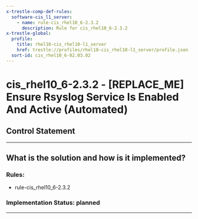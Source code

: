 ```yaml
---
x-trestle-comp-def-rules:
  software-cis_l1_server:
    - name: rule-cis_rhel10_6-2.3.2
      description: Rule for cis_rhel10_6-2.3.2
x-trestle-global:
  profile:
    title: rhel10-cis_rhel10-l1_server
    href: trestle://profiles/rhel10-cis_rhel10-l1_server/profile.json
  sort-id: cis_rhel10_6-02.03.02
---
```


# cis_rhel10_6-2.3.2 - \[REPLACE_ME\] Ensure Rsyslog Service Is Enabled And Active (Automated)

## Control Statement

______________________________________________________________________

## What is the solution and how is it implemented?

<!-- For implementation status enter one of: implemented, partial, planned, alternative, not-applicable -->

<!-- Note that the list of rules under ### Rules: is read-only and changes will not be captured after assembly to JSON -->

<!-- Add control implementation description here for control: cis_rhel10_6-2.3.2 -->

### Rules:

  - rule-cis_rhel10_6-2.3.2

### Implementation Status: planned

______________________________________________________________________
